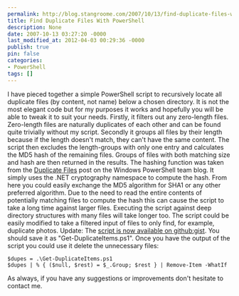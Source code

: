 ```yaml
---
permalink: http://blog.stangroome.com/2007/10/13/find-duplicate-files-with-powershell/
title: Find Duplicate Files With PowerShell
description: None
date: 2007-10-13 03:27:20 -0000
last_modified_at: 2012-04-03 00:29:36 -0000
publish: true
pin: false
categories:
- PowerShell
tags: []
---
```

I have pieced together a simple PowerShell script to recursively locate all duplicate files (by content, not name) below a chosen directory. It is not the most elegant code but for my purposes it works and hopefully you will be able to tweak it to suit your needs. Firstly, it filters out any zero-length files. Zero-length files are naturally duplicates of each other and can be found quite trivially without my script. Secondly it groups all files by their length because if the length doesn't match, they can't have the same content. The script then excludes the length-groups with only one entry and calculates the MD5 hash of the remaining files. Groups of files with both matching size and hash are then returned in the results. The hashing function was taken from the [Duplicate Files](http://blogs.msdn.com/powershell/archive/2006/04/25/583225.aspx) post on the Windows PowerShell team blog. It simply uses the .NET cryptography namespace to compute the hash. From here you could easily exchange the MD5 algorithm for SHA1 or any other preferred algorithm. Due to the need to read the entire contents of potentially matching files to compute the hash this can cause the script to take a long time against larger files. Executing the script against deep directory structures with many files will take longer too. The script could be easily modified to take a filtered input of files to only find, for example, duplicate photos. Update: The [script is now available on github:gist](https://gist.github.com/2288218). You should save it as "Get-DuplicateItems.ps1". Once you have the output of the script you could use it delete the unnecessary files:
  
    $dupes = .\Get-DuplicateItems.ps1
    $dupes | % { ($null, $rest) = $_.Group; $rest } | Remove-Item -WhatIf

As always, if you have any suggestions or improvements don't hesitate to contact me.

